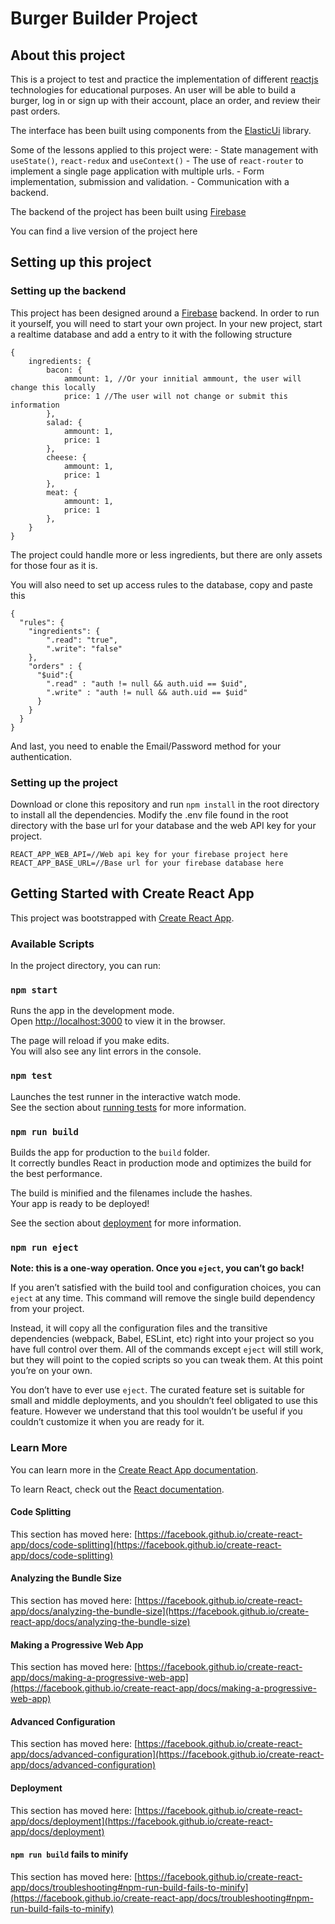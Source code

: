 # Burger Builder Project

## About this project

This is a project to test and practice the implementation of different [reactjs](https://reactjs.org/) technologies for educational purposes.
An user will be able to build a burger, log in or sign up with their account, place an order, and review their past orders.

The interface has been built using components from the [ElasticUi](https://elastic.github.io/eui/#/) library.

Some of the lessons applied to this project were:
    - State management with `useState()`, `react-redux` and `useContext()`
    - The use of `react-router` to implement a single page application with multiple urls.
    - Form implementation, submission and validation.
    - Communication with a backend.

The backend of the project has been built using [Firebase](https://firebase.google.com/)

You can find a live version of the project here

## Setting up this project

### Setting up the backend

This project has been designed around a [Firebase](https://firebase.google.com/) backend.
In order to run it yourself, you will need to start your own project.
In your new project, start a realtime database and add a entry to it with the following structure
```
{
    ingredients: {
        bacon: {
            ammount: 1, //Or your innitial ammount, the user will change this locally
            price: 1 //The user will not change or submit this information
        },
        salad: {
            ammount: 1, 
            price: 1
        },
        cheese: {
            ammount: 1,
            price: 1
        },
        meat: {
            ammount: 1,
            price: 1
        },
    }
}
```
The project could handle more or less ingredients, but there are only assets for those four as it is.

You will also need to set up access rules to the database, copy and paste this
```
{
  "rules": {
    "ingredients": {
    	".read": "true",
        ".write": "false"
    },
    "orders" : {
      "$uid":{
      	".read" : "auth != null && auth.uid == $uid",
        ".write" : "auth != null && auth.uid == $uid"  
      }      
    }
  }
}
```

And last, you need to enable the Email/Password method for your authentication.

### Setting up the project

Download or clone this repository and run `npm install` in the root directory to install all the dependencies.
Modify the .env file found in the root directory with the base url for your database and the web API key for your project.
```
REACT_APP_WEB_API=//Web api key for your firebase project here
REACT_APP_BASE_URL=//Base url for your firebase database here
```

## Getting Started with Create React App

This project was bootstrapped with [Create React App](https://github.com/facebook/create-react-app).

### Available Scripts

In the project directory, you can run:

### `npm start`

Runs the app in the development mode.\
Open [http://localhost:3000](http://localhost:3000) to view it in the browser.

The page will reload if you make edits.\
You will also see any lint errors in the console.

### `npm test`

Launches the test runner in the interactive watch mode.\
See the section about [running tests](https://facebook.github.io/create-react-app/docs/running-tests) for more information.

### `npm run build`

Builds the app for production to the `build` folder.\
It correctly bundles React in production mode and optimizes the build for the best performance.

The build is minified and the filenames include the hashes.\
Your app is ready to be deployed!

See the section about [deployment](https://facebook.github.io/create-react-app/docs/deployment) for more information.

### `npm run eject`

**Note: this is a one-way operation. Once you `eject`, you can’t go back!**

If you aren’t satisfied with the build tool and configuration choices, you can `eject` at any time. This command will remove the single build dependency from your project.

Instead, it will copy all the configuration files and the transitive dependencies (webpack, Babel, ESLint, etc) right into your project so you have full control over them. All of the commands except `eject` will still work, but they will point to the copied scripts so you can tweak them. At this point you’re on your own.

You don’t have to ever use `eject`. The curated feature set is suitable for small and middle deployments, and you shouldn’t feel obligated to use this feature. However we understand that this tool wouldn’t be useful if you couldn’t customize it when you are ready for it.

### Learn More

You can learn more in the [Create React App documentation](https://facebook.github.io/create-react-app/docs/getting-started).

To learn React, check out the [React documentation](https://reactjs.org/).

#### Code Splitting

This section has moved here: [https://facebook.github.io/create-react-app/docs/code-splitting](https://facebook.github.io/create-react-app/docs/code-splitting)

#### Analyzing the Bundle Size

This section has moved here: [https://facebook.github.io/create-react-app/docs/analyzing-the-bundle-size](https://facebook.github.io/create-react-app/docs/analyzing-the-bundle-size)

#### Making a Progressive Web App

This section has moved here: [https://facebook.github.io/create-react-app/docs/making-a-progressive-web-app](https://facebook.github.io/create-react-app/docs/making-a-progressive-web-app)

#### Advanced Configuration

This section has moved here: [https://facebook.github.io/create-react-app/docs/advanced-configuration](https://facebook.github.io/create-react-app/docs/advanced-configuration)

#### Deployment

This section has moved here: [https://facebook.github.io/create-react-app/docs/deployment](https://facebook.github.io/create-react-app/docs/deployment)

#### `npm run build` fails to minify

This section has moved here: [https://facebook.github.io/create-react-app/docs/troubleshooting#npm-run-build-fails-to-minify](https://facebook.github.io/create-react-app/docs/troubleshooting#npm-run-build-fails-to-minify)
